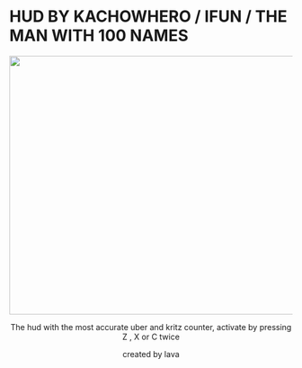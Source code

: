 # HUD BY KACHOWHERO / IFUN / THE MAN WITH 100 NAMES

<p align="center">
    <img width="782" height="460" src="https://i.imgur.com/U8KMtuk.png">
</p>

  <p align="center">
    The hud with the most accurate uber and kritz counter, activate by pressing Z , X or C twice
        </p>
  <p align="center">
    created by lava
  </p>

